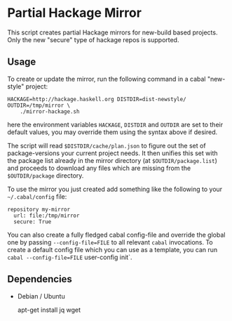 Partial Hackage Mirror
======================

This script creates partial Hackage mirrors for new-build based projects. Only
the new "secure" type of hackage repos is supported.

Usage
-----

To create or update the mirror, run the following command in a cabal "new-style"
project:

```
HACKAGE=http://hackage.haskell.org DISTDIR=dist-newstyle/ OUTDIR=/tmp/mirror \
    ./mirror-hackage.sh
```

here the environment variables `HACKAGE`, `DISTDIR` and `OUTDIR` are set to
their default values, you may override them using the syntax above if desired.

The script will read `$DISTDIR/cache/plan.json` to figure out the set of
package-versions your current project needs. It then unifies this set with the
package list already in the mirror directory (at `$OUTDIR/package.list`) and
proceeds to download any files which are missing from the `$OUTDIR/package`
directory.


To use the mirror you just created add something like the following to your
`~/.cabal/config` file:

```
repository my-mirror
  url: file:/tmp/mirror
  secure: True
```

You can also create a fully fledged cabal config-file and override the global
one by passing `--config-file=FILE` to all relevant `cabal` invocations. To
create a default config file which you can use as a template, you can run
`cabal --config-file=FILE` user-config init`.

Dependencies
------------

- Debian / Ubuntu

    apt-get install jq wget
